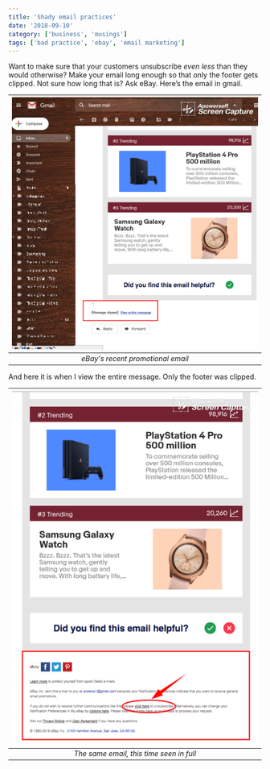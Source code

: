 ```yaml
---
title: 'Shady email practices'
date: '2018-09-10'
category: ['business', 'musings']
tags: ['bad practice', 'ebay', 'email marketing']
---
```


Want to make sure that your customers unsubscribe _even less_ than they would otherwise? Make your email long enough so that only the footer gets clipped. Not sure how long that is? Ask eBay. Here’s the email in gmail.

| ![clipped-email](./email-clipped.png) |
| :-----------------------------------: |
|   _eBay's recent promotional email_   |

And here it is when I view the entire message. Only the footer was clipped.

| ![unclipped-email](./email-unclipped.png) |
| :---------------------------------------: |
| _The same email, this time seen in full_  |
